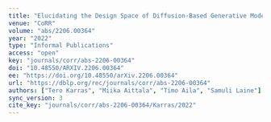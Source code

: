 ```yaml
---
title: "Elucidating the Design Space of Diffusion-Based Generative Models."
venue: "CoRR"
volume: "abs/2206.00364"
year: "2022"
type: "Informal Publications"
access: "open"
key: "journals/corr/abs-2206-00364"
doi: "10.48550/ARXIV.2206.00364"
ee: "https://doi.org/10.48550/arXiv.2206.00364"
url: "https://dblp.org/rec/journals/corr/abs-2206-00364"
authors: ["Tero Karras", "Miika Aittala", "Timo Aila", "Samuli Laine"]
sync_version: 3
cite_key: "journals/corr/abs-2206-00364/Karras/2022"
---
```

